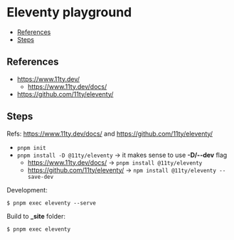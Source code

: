 # Eleventy playground

- [References](#references)
- [Steps](#steps)

## References

- https://www.11ty.dev/
  - https://www.11ty.dev/docs/
- https://github.com/11ty/eleventy/

## Steps

Refs: https://www.11ty.dev/docs/ and https://github.com/11ty/eleventy/

- `pnpm init`
- `pnpm install -D @11ty/eleventy` → it makes sense to use **-D/--dev** flag
  - https://www.11ty.dev/docs/ → `pnpm install @11ty/eleventy`
  - https://github.com/11ty/eleventy/ → `npm install @11ty/eleventy --save-dev`

Development:
```
$ pnpm exec eleventy --serve
```
Build to **_site** folder:
```
$ pnpm exec eleventy
```
